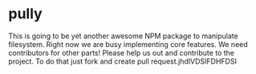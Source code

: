 # pully
This is going to be yet another awesome NPM package to manipulate filesystem. Right now we are busy implementing core features. We need contributors for other parts! Please help us out and contribute to the project. To do that just fork and create pull request.jhdIVDSIFDHFDSI
